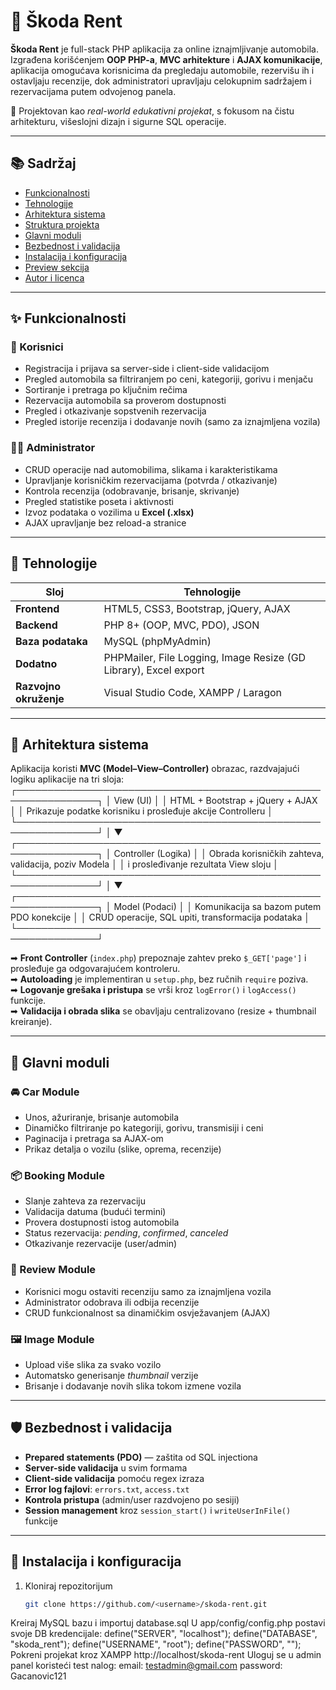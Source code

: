 # 🚗 Škoda Rent

**Škoda Rent** je full-stack PHP aplikacija za online iznajmljivanje automobila.  
Izgrađena korišćenjem **OOP PHP-a**, **MVC arhitekture** i **AJAX komunikacije**, aplikacija omogućava korisnicima da pregledaju automobile, rezervišu ih i ostavljaju recenzije, dok administratori upravljaju celokupnim sadržajem i rezervacijama putem odvojenog panela.

🎯 Projektovan kao *real-world edukativni projekat*, s fokusom na čistu arhitekturu, višeslojni dizajn i sigurne SQL operacije.

---
## 📚 Sadržaj
- [Funkcionalnosti](#-funkcionalnosti)
- [Tehnologije](#-tehnologije)
- [Arhitektura sistema](#-arhitektura-sistema)
- [Struktura projekta](#-struktura-projekta)
- [Glavni moduli](#-glavni-moduli)
- [Bezbednost i validacija](#-bezbednost-i-validacija)
- [Instalacija i konfiguracija](#-instalacija-i-konfiguracija)
- [Preview sekcija](#-preview-sekcija)
- [Autor i licenca](#-autor-i-licenca)
---

## ✨ Funkcionalnosti

### 👥 Korisnici
- Registracija i prijava sa server-side i client-side validacijom  
- Pregled automobila sa filtriranjem po ceni, kategoriji, gorivu i menjaču  
- Sortiranje i pretraga po ključnim rečima  
- Rezervacija automobila sa proverom dostupnosti  
- Pregled i otkazivanje sopstvenih rezervacija  
- Pregled istorije recenzija i dodavanje novih (samo za iznajmljena vozila)  

### 🧑‍💼 Administrator
- CRUD operacije nad automobilima, slikama i karakteristikama  
- Upravljanje korisničkim rezervacijama (potvrda / otkazivanje)  
- Kontrola recenzija (odobravanje, brisanje, skrivanje)  
- Pregled statistike poseta i aktivnosti  
- Izvoz podataka o vozilima u **Excel (.xlsx)**  
- AJAX upravljanje bez reload-a stranice  

---


## 🧱 Tehnologije

| Sloj | Tehnologije |
|------|--------------|
| **Frontend** | HTML5, CSS3, Bootstrap, jQuery, AJAX |
| **Backend** | PHP 8+ (OOP, MVC, PDO), JSON |
| **Baza podataka** | MySQL (phpMyAdmin) |
| **Dodatno** | PHPMailer, File Logging, Image Resize (GD Library), Excel export |
| **Razvojno okruženje** | Visual Studio Code, XAMPP / Laragon |

---
## 🧠 Arhitektura sistema

Aplikacija koristi **MVC (Model–View–Controller)** obrazac, razdvajajući logiku aplikacije na tri sloja:
┌───────────────────────────────────────────────────────────────┐
│ View (UI) │
│ HTML + Bootstrap + jQuery + AJAX │
│ Prikazuje podatke korisniku i prosleđuje akcije Controlleru │
└───────────────────────────────────────────────────────────────┘
│
▼
┌───────────────────────────────────────────────────────────────┐
│ Controller (Logika) │
│ Obrada korisničkih zahteva, validacija, poziv Modela │
│ i prosleđivanje rezultata View sloju │
└───────────────────────────────────────────────────────────────┘
│
▼
┌───────────────────────────────────────────────────────────────┐
│ Model (Podaci) │
│ Komunikacija sa bazom putem PDO konekcije │
│ CRUD operacije, SQL upiti, transformacija podataka │
└───────────────────────────────────────────────────────────────┘

➡ **Front Controller** (`index.php`) prepoznaje zahtev preko `$_GET['page']` i prosleđuje ga odgovarajućem kontroleru.  
➡ **Autoloading** je implementiran u `setup.php`, bez ručnih `require` poziva.  
➡ **Logovanje grešaka i pristupa** se vrši kroz `logError()` i `logAccess()` funkcije.  
➡ **Validacija i obrada slika** se obavljaju centralizovano (resize + thumbnail kreiranje).

---


## 🧩 Glavni moduli

### 🚘 Car Module
- Unos, ažuriranje, brisanje automobila  
- Dinamičko filtriranje po kategoriji, gorivu, transmisiji i ceni  
- Paginacija i pretraga sa AJAX-om  
- Prikaz detalja o vozilu (slike, oprema, recenzije)

### 📦 Booking Module
- Slanje zahteva za rezervaciju  
- Validacija datuma (budući termini)  
- Provera dostupnosti istog automobila  
- Status rezervacija: *pending*, *confirmed*, *canceled*  
- Otkazivanje rezervacije (user/admin)

### 💬 Review Module
- Korisnici mogu ostaviti recenziju samo za iznajmljena vozila  
- Administrator odobrava ili odbija recenzije  
- CRUD funkcionalnost sa dinamičkim osvježavanjem (AJAX)

### 🖼️ Image Module
- Upload više slika za svako vozilo  
- Automatsko generisanje *thumbnail* verzije  
- Brisanje i dodavanje novih slika tokom izmene vozila  

---

## 🛡️ Bezbednost i validacija
- **Prepared statements (PDO)** — zaštita od SQL injectiona  
- **Server-side validacija** u svim formama  
- **Client-side validacija** pomoću regex izraza  
- **Error log fajlovi**: `errors.txt`, `access.txt`  
- **Kontrola pristupa** (admin/user razdvojeno po sesiji)  
- **Session management** kroz `session_start()` i `writeUserInFile()` funkcije  
---

## 🧰 Instalacija i konfiguracija
1. Kloniraj repozitorijum  
   ```bash
   git clone https://github.com/<username>/skoda-rent.git
Kreiraj MySQL bazu i importuj database.sql
U app/config/config.php postavi svoje DB kredencijale:
define("SERVER", "localhost");
define("DATABASE", "skoda_rent");
define("USERNAME", "root");
define("PASSWORD", "");
Pokreni projekat kroz XAMPP http://localhost/skoda-rent
Uloguj se u admin panel koristeći test nalog:
email: testadmin@gmail.com
password: Gacanovic121
